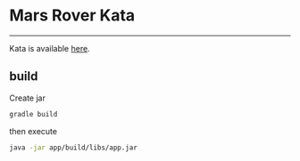 # Mars Rover Kata

---

Kata is available [here](https://kata-log.rocks/mars-rover-kata).

## build
Create jar
```bash
gradle build
```

then execute
```bash
java -jar app/build/libs/app.jar
```
